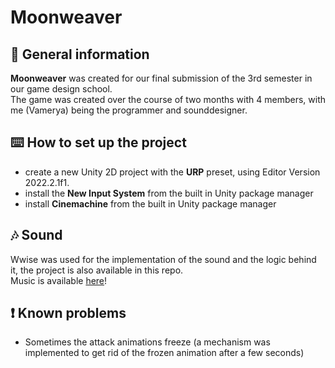 # Moonweaver

## 🌙 General information

**Moonweaver** was created for our final submission of the 3rd semester in our game design school.  
The game was created over the course of two months with 4 members, with me (Vamerya) being the programmer and sounddesigner.


## ⌨️ How to set up the project
    
- create a new Unity 2D project with the **URP** preset, using Editor Version 2022.2.1f1.
- install the **New Input System** from the built in Unity package manager
- install **Cinemachine** from the built in Unity package manager


## 🎶 Sound

Wwise was used for the implementation of the sound and the logic behind it, the project is also available in this repo.  
Music is available [here](https://soundcloud.com/xvamerya/sets/moonweaver-soundtracks/)!


## ❗ Known problems

- Sometimes the attack animations freeze (a mechanism was implemented to get rid of the frozen animation after a few seconds)
